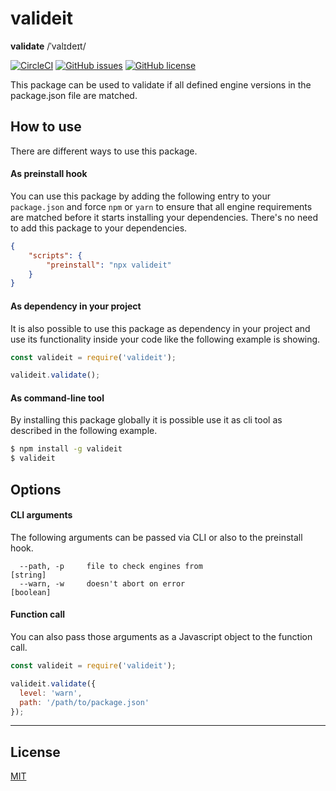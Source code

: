 # valideit
__validate__ /ˈvalɪdeɪt/

[![CircleCI](https://circleci.com/gh/danielheene/valideit/tree/master.svg?style=shield)](https://circleci.com/gh/danielheene/valideit/tree/master)
[![GitHub issues](https://img.shields.io/github/issues/danielheene/valideit.svg)](https://github.com/danielheene/valideit/issues)
[![GitHub license](https://img.shields.io/github/license/danielheene/valideit.svg)](https://github.com/danielheene/valideit/blob/master/LICENSE)

This package can be used to validate if all defined engine versions in the package.json file are matched.

## How to use
There are different ways to use this package.

#### As preinstall hook
You can use this package by adding the following entry to your 
`package.json` and force `npm` or `yarn` to ensure that all 
engine requirements are matched before it starts installing 
your dependencies. There's no need to add this package to your 
dependencies.
```json
{
    "scripts": {
        "preinstall": "npx valideit"
    }  
}
```

#### As dependency in your project
It is also possible to use this package as dependency in your
project and use its functionality inside your code like the 
following example is showing.
```javascript
const valideit = require('valideit');

valideit.validate();
```

#### As command-line tool
By installing this package globally it is possible use it as cli tool
as described in the following example.
```bash
$ npm install -g valideit 
$ valideit
```

## Options
#### CLI arguments
The following arguments can be passed via CLI or also to the preinstall hook.
```
  --path, -p     file to check engines from                             [string]
  --warn, -w     doesn't abort on error                                [boolean]
```

#### Function call
You can also pass those arguments as a Javascript object to the function call.
```javascript
const valideit = require('valideit');

valideit.validate({
  level: 'warn',
  path: '/path/to/package.json'
});
```

----
## License
[MIT](LICENSE)
